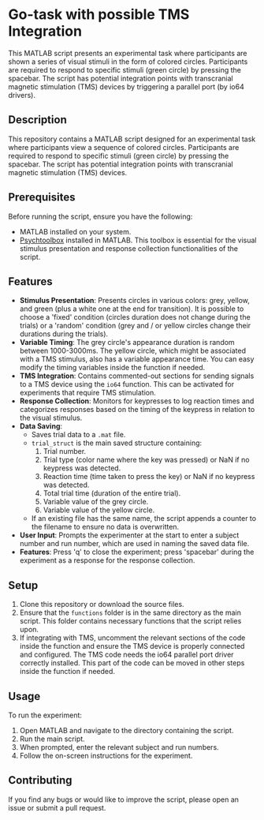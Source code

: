 # Go-task with possible TMS Integration

This MATLAB script presents an experimental task where participants are shown a series of visual stimuli in the form of colored circles. Participants are required to respond to specific stimuli (green circle) by pressing the spacebar. The script has potential integration points with transcranial magnetic stimulation (TMS) devices by triggering a parallel port (by io64 drivers). 

## Description

This repository contains a MATLAB script designed for an experimental task where participants view a sequence of colored circles. Participants are required to respond to specific stimuli (green circle) by pressing the spacebar. The script has potential integration points with transcranial magnetic stimulation (TMS) devices. 

## Prerequisites

Before running the script, ensure you have the following:

- MATLAB installed on your system.
- [Psychtoolbox](http://psychtoolbox.org/) installed in MATLAB. This toolbox is essential for the visual stimulus presentation and response collection functionalities of the script.

## Features

- **Stimulus Presentation**: Presents circles in various colors: grey, yellow, and green (plus a white one at the end for transition). It is possible to choose a 'fixed' condition (circles duration does not change during the trials) or a 'random' condition (grey and / or yellow circles change their durations during the trials). 
- **Variable Timing**: The grey circle's appearance duration is random between 1000-3000ms. The yellow circle, which might be associated with a TMS stimulus, also has a variable appearance time. You can easy modify the timing variables inside the function if needed. 
- **TMS Integration**: Contains commented-out sections for sending signals to a TMS device using the `io64` function. This can be activated for experiments that require TMS stimulation.
- **Response Collection**: Monitors for keypresses to log reaction times and categorizes responses based on the timing of the keypress in relation to the visual stimulus.
- **Data Saving**: 
  - Saves trial data to a `.mat` file.
  - `trial_struct` is the main saved structure containing:
    1. Trial number.
    2. Trial type (color name where the key was pressed) or NaN if no keypress was detected.
    3. Reaction time (time taken to press the key) or NaN if no keypress was detected.
    4. Total trial time (duration of the entire trial).
    5. Variable value of the grey circle.
    6. Variable value of the yellow circle.
  - If an existing file has the same name, the script appends a counter to the filename to ensure no data is overwritten.
- **User Input**: Prompts the experimenter at the start to enter a subject number and run number, which are used in naming the saved data file.
- **Features**: Press 'q' to close the experiment; press 'spacebar' during the experiment as a response for the response collection.

## Setup

1. Clone this repository or download the source files.
2. Ensure that the `functions` folder is in the same directory as the main script. This folder contains necessary functions that the script relies upon.
3. If integrating with TMS, uncomment the relevant sections of the code inside the function and ensure the TMS device is properly connected and configured. The TMS code needs the io64 parallel port driver correctly installed. This part of the code can be moved in other steps inside the function if needed. 

## Usage

To run the experiment:

1. Open MATLAB and navigate to the directory containing the script.
2. Run the main script.
3. When prompted, enter the relevant subject and run numbers.
4. Follow the on-screen instructions for the experiment. 

## Contributing

If you find any bugs or would like to improve the script, please open an issue or submit a pull request.

